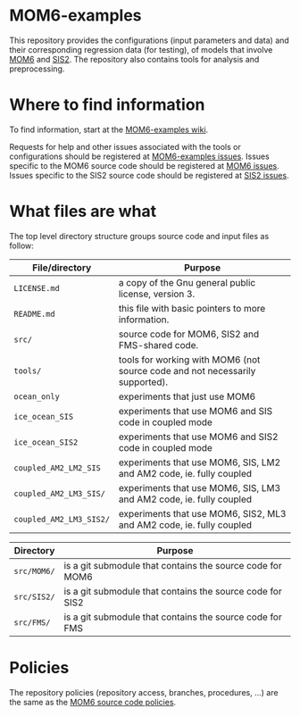# MOM6-examples

This repository provides the configurations (input parameters and data) and their corresponding
regression data (for testing), of models that involve [MOM6](https://github.com/CommerceGov/NOAA-GFDL-MOM6)
and [SIS2](https://github.com/CommerceGov/NOAA-GFDL-SIS2). The repository also contains tools
for analysis and preprocessing.

# Where to find information

To find information, start at the [MOM6-examples wiki](https://github.com/CommerceGov/NOAA-GFDL-MOM6-examples/wiki).

Requests for help and other issues associated with the tools or configurations should be registered at
[MOM6-examples issues](https://github.com/CommerceGov/NOAA-GFDL-MOM6-examples/issues).
Issues specific to the MOM6 source code should be registered at [MOM6 issues](https://github.com/CommerceGov/NOAA-GFDL-MOM6/issues).
Issues specific to the SIS2 source code should be registered at [SIS2 issues](https://github.com/CommerceGov/NOAA-GFDL-SIS2/issues).

# What files are what

The top level directory structure groups source code and input files as follow:

| File/directory              | Purpose |
| --------------              | ------- |
| ```LICENSE.md```            | a copy of the Gnu general public license, version 3. |
| ```README.md```             | this file with basic pointers to more information. |
| ```src/```                  | source code for MOM6, SIS2 and FMS-shared code. |
| ```tools/```                | tools for working with MOM6 (not source code and not necessarily supported). |
| ```ocean_only```            | experiments that just use MOM6 |
| ```ice_ocean_SIS```         | experiments that use MOM6 and SIS code in coupled mode |
| ```ice_ocean_SIS2```        | experiments that use MOM6 and SIS2 code in coupled mode |
| ```coupled_AM2_LM2_SIS```   | experiments that use MOM6, SIS, LM2 and AM2 code, ie. fully coupled |
| ```coupled_AM2_LM3_SIS/```  | experiments that use MOM6, SIS, LM3 and AM2 code, ie. fully coupled |
| ```coupled_AM2_LM3_SIS2/``` | experiments that use MOM6, SIS2, ML3 and AM2 code, ie. fully coupled |


| Directory            | Purpose |
| ---------            | ------- |
| ```src/MOM6/```      | is a git submodule that contains the source code for MOM6 |
| ```src/SIS2/```      | is a git submodule that contains the source code for SIS2 |
| ```src/FMS/```       | is a git submodule that contains the source code for FMS |

# Policies

The repository policies (repository access, branches, procedures, ...) are the same as the
[MOM6 source code policies](https://github.com/CommerceGov/NOAA-GFDL-MOM6/wiki/MOM6-repository-policies).
